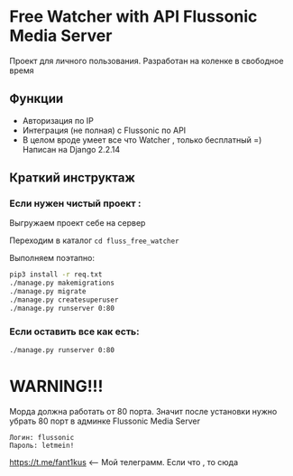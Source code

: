 # Free Watcher with API Flussonic Media Server
Проект для личного пользования. Разработан на коленке в свободное время
## Функции
- Авторизация по IP 
- Интеграция (не полная) с Flussonic по API
- В целом вроде умеет все что Watcher , только бесплатный =)
Написан на Django 2.2.14
## Краткий инструктаж
### Если нужен чистый проект :

Выгружаем проект себе на сервер

Переходим в каталог ```cd fluss_free_watcher```

Выполняем поэтапно:
```sh
pip3 install -r req.txt
./manage.py makemigrations
./manage.py migrate
./manage.py createsuperuser
./manage.py runserver 0:80
```
### Если оставить все как есть:

```sh
./manage.py runserver 0:80
```
# WARNING!!!
Морда должна работать от 80 порта. Значит после установки нужно убрать 80 порт в админке Flussonic Media Server
```
Логин: flussonic
Пароль: letmein!
```
https://t.me/fant1kus <-- Мой телеграмм. Если что , то сюда
